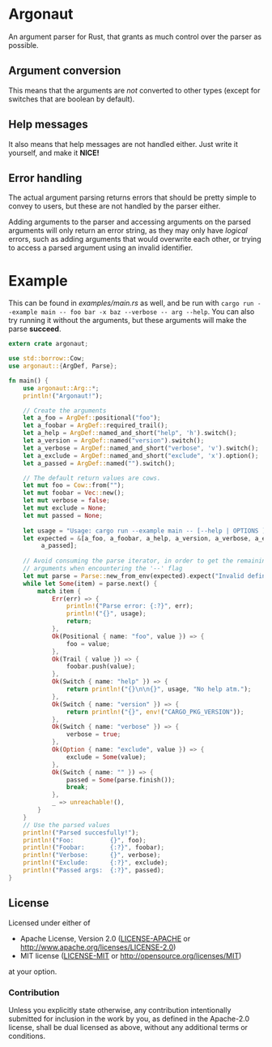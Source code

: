 # Argonaut
An argument parser for Rust, that grants as much control over the parser as possible.

## Argument conversion
This means that the arguments are *not* converted to other types (except for switches that are boolean by default).

## Help messages
It also means that help messages are not handled either. Just write it yourself, and make it **NICE!**

## Error handling
The actual argument parsing returns errors that should be pretty simple to convey to users, but these are not handled by the parser either.

Adding arguments to the parser and accessing arguments on the parsed arguments will only return an error string, as they may only have *logical* errors, such as adding arguments that would overwrite each other, or trying to access a parsed argument using an invalid identifier.

# Example
This can be found in *examples/main.rs* as well, and be run with 
```cargo run --example main -- foo bar -x baz --verbose -- arg --help```.
You can also try running it without the arguments, but these arguments will make the parse **succeed**.

```rust
extern crate argonaut;

use std::borrow::Cow;
use argonaut::{ArgDef, Parse};

fn main() {
    use argonaut::Arg::*;
    println!("Argonaut!");

    // Create the arguments
    let a_foo = ArgDef::positional("foo");
    let a_foobar = ArgDef::required_trail();
    let a_help = ArgDef::named_and_short("help", 'h').switch();
    let a_version = ArgDef::named("version").switch();
    let a_verbose = ArgDef::named_and_short("verbose", 'v').switch();
    let a_exclude = ArgDef::named_and_short("exclude", 'x').option();
    let a_passed = ArgDef::named("").switch();

    // The default return values are cows.
    let mut foo = Cow::from("");
    let mut foobar = Vec::new();
    let mut verbose = false;
    let mut exclude = None;
    let mut passed = None;
    
    let usage = "Usage: cargo run --example main -- [--help | OPTIONS ] foo [foobar, ...]";
    let expected = &[a_foo, a_foobar, a_help, a_version, a_verbose, a_exclude,
         a_passed];
    
    // Avoid consuming the parse iterator, in order to get the remaining
    // arguments when encountering the '--' flag
    let mut parse = Parse::new_from_env(expected).expect("Invalid definitions");
    while let Some(item) = parse.next() {
        match item {
            Err(err) => {
                println!("Parse error: {:?}", err);
                println!("{}", usage);
                return;
            },
            Ok(Positional { name: "foo", value }) => {
                foo = value;
            },
            Ok(Trail { value }) => {
                foobar.push(value);
            },
            Ok(Switch { name: "help" }) => {
                return println!("{}\n\n{}", usage, "No help atm.");
            },
            Ok(Switch { name: "version" }) => {
                return println!("{}", env!("CARGO_PKG_VERSION"));
            },
            Ok(Switch { name: "verbose" }) => {
                verbose = true;
            },
            Ok(Option { name: "exclude", value }) => {
                exclude = Some(value);
            },
            Ok(Switch { name: "" }) => {
                passed = Some(parse.finish());
                break;
            },
            _ => unreachable!(),
        }
    }
    // Use the parsed values
    println!("Parsed succesfully!");
    println!("Foo:          {}", foo);
    println!("Foobar:       {:?}", foobar);
    println!("Verbose:      {}", verbose);
    println!("Exclude:      {:?}", exclude);
    println!("Passed args:  {:?}", passed);
}
```

## License

Licensed under either of

 * Apache License, Version 2.0 ([LICENSE-APACHE](LICENSE-APACHE) or http://www.apache.org/licenses/LICENSE-2.0)
 * MIT license ([LICENSE-MIT](LICENSE-MIT) or http://opensource.org/licenses/MIT)

at your option.

### Contribution

Unless you explicitly state otherwise, any contribution intentionally submitted
for inclusion in the work by you, as defined in the Apache-2.0 license, shall be dual licensed as above, without any
additional terms or conditions.